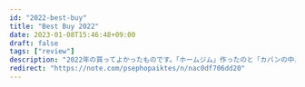 ```yaml
---
id: "2022-best-buy"
title: "Best Buy 2022"
date: 2023-01-08T15:46:48+09:00
draft: false
tags: ["review"]
description: "2022年の買ってよかったものです。「ホームジム」作ったのと「カバンの中身」を見直したのでそれ系が多めです"
redirect: "https://note.com/psephopaiktes/n/nac0df706dd20"
---
```

